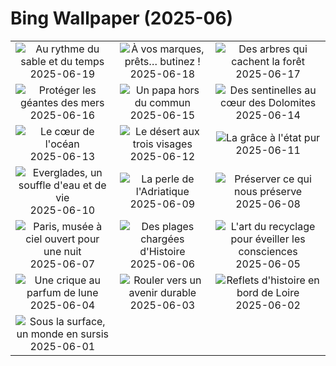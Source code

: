# Bing Wallpaper (2025-06)

|  |  |  |
|:---:|:---:|:---:|
| ![](https://www.bing.com/th?id=OHR.WinterBegins_FR-FR5821587665_400x240.jpg "Au rythme du sable et du temps") 2025-06-19 | ![](https://www.bing.com/th?id=OHR.AsianSwallowtail_FR-FR5577967148_400x240.jpg "À vos marques, prêts… butinez !") 2025-06-18 | ![](https://www.bing.com/th?id=OHR.CumberlandOaks_FR-FR5406318422_400x240.jpg "Des arbres qui cachent la forêt") 2025-06-17 |
| ![](https://www.bing.com/th?id=OHR.SeaTurtleBrazil_FR-FR5032411493_400x240.jpg "Protéger les géantes des mers") 2025-06-16 | ![](https://www.bing.com/th?id=OHR.RheaDad_FR-FR4814094029_400x240.jpg "Un papa hors du commun") 2025-06-15 | ![](https://www.bing.com/th?id=OHR.DolomitiEstate_FR-FR4432604258_400x240.jpg "Des sentinelles au cœur des Dolomites") 2025-06-14 |
| ![](https://www.bing.com/th?id=OHR.SanMiguelAzores_FR-FR4225614562_400x240.jpg "Le cœur de l'océan") 2025-06-13 | ![](https://www.bing.com/th?id=OHR.BigBendChisos_FR-FR3569892339_400x240.jpg "Le désert aux trois visages") 2025-06-12 | ![](https://www.bing.com/th?id=OHR.FlamingosNamibia_FR-FR3406043223_400x240.jpg "La grâce à l'état pur") 2025-06-11 |
| ![](https://www.bing.com/th?id=OHR.AerialEverglades_FR-FR3171066688_400x240.jpg "Everglades, un souffle d'eau et de vie") 2025-06-10 | ![](https://www.bing.com/th?id=OHR.DubrovnikTwilight_FR-FR3018802906_400x240.jpg "La perle de l'Adriatique") 2025-06-09 | ![](https://www.bing.com/th?id=OHR.StellarSeaLions_FR-FR2842179483_400x240.jpg "Préserver ce qui nous préserve") 2025-06-08 |
| ![](https://www.bing.com/th?id=OHR.NuitBlancheParis_FR-FR2686890778_400x240.jpg "Paris, musée à ciel ouvert pour une nuit") 2025-06-07 | ![](https://www.bing.com/th?id=OHR.NormandyBeach_FR-FR1019139404_400x240.jpg "Des plages chargées d'Histoire") 2025-06-06 | ![](https://www.bing.com/th?id=OHR.OlivaresMural_FR-FR6395710668_400x240.jpg "L'art du recyclage pour éveiller les consciences") 2025-06-05 |
| ![](https://www.bing.com/th?id=OHR.CalaLuna_FR-FR6223009660_400x240.jpg "Une crique au parfum de lune") 2025-06-04 | ![](https://www.bing.com/th?id=OHR.BicyclesUtrecht_FR-FR5996200127_400x240.jpg "Rouler vers un avenir durable") 2025-06-03 | ![](https://www.bing.com/th?id=OHR.BloisBridge_FR-FR5822069151_400x240.jpg "Reflets d'histoire en bord de Loire") 2025-06-02 |
| ![](https://www.bing.com/th?id=OHR.GrandeTerreReef_FR-FR5223115069_400x240.jpg "Sous la surface, un monde en sursis") 2025-06-01 |  |  |
